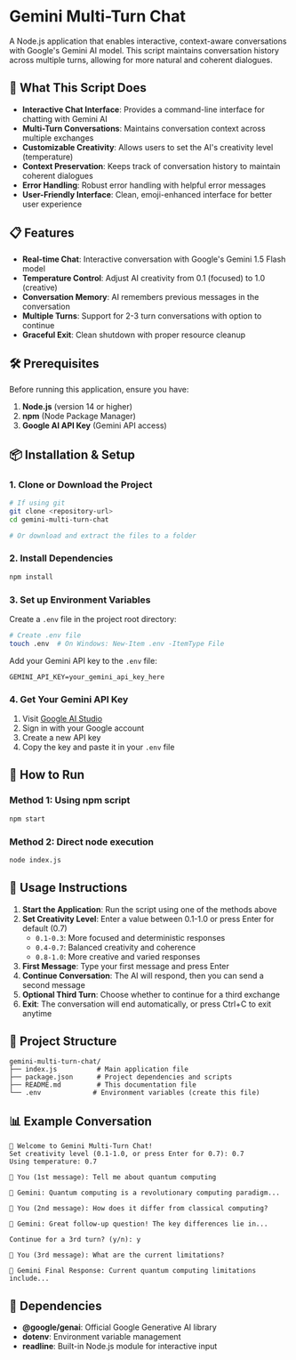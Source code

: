# Gemini Multi-Turn Chat

A Node.js application that enables interactive, context-aware conversations with Google's Gemini AI model. This script maintains conversation history across multiple turns, allowing for more natural and coherent dialogues.

## 🚀 What This Script Does

- **Interactive Chat Interface**: Provides a command-line interface for chatting with Gemini AI
- **Multi-Turn Conversations**: Maintains conversation context across multiple exchanges
- **Customizable Creativity**: Allows users to set the AI's creativity level (temperature)
- **Context Preservation**: Keeps track of conversation history to maintain coherent dialogues
- **Error Handling**: Robust error handling with helpful error messages
- **User-Friendly Interface**: Clean, emoji-enhanced interface for better user experience

## 📋 Features

- **Real-time Chat**: Interactive conversation with Google's Gemini 1.5 Flash model
- **Temperature Control**: Adjust AI creativity from 0.1 (focused) to 1.0 (creative)
- **Conversation Memory**: AI remembers previous messages in the conversation
- **Multiple Turns**: Support for 2-3 turn conversations with option to continue
- **Graceful Exit**: Clean shutdown with proper resource cleanup

## 🛠️ Prerequisites

Before running this application, ensure you have:

1. **Node.js** (version 14 or higher)
2. **npm** (Node Package Manager)
3. **Google AI API Key** (Gemini API access)

## 📦 Installation & Setup

### 1. Clone or Download the Project

```bash
# If using git
git clone <repository-url>
cd gemini-multi-turn-chat

# Or download and extract the files to a folder
```

### 2. Install Dependencies

```bash
npm install
```

### 3. Set up Environment Variables

Create a `.env` file in the project root directory:

```bash
# Create .env file
touch .env  # On Windows: New-Item .env -ItemType File
```

Add your Gemini API key to the `.env` file:

```env
GEMINI_API_KEY=your_gemini_api_key_here
```

### 4. Get Your Gemini API Key

1. Visit [Google AI Studio](https://makersuite.google.com/app/apikey)
2. Sign in with your Google account
3. Create a new API key
4. Copy the key and paste it in your `.env` file

## 🚀 How to Run

### Method 1: Using npm script

```bash
npm start
```

### Method 2: Direct node execution

```bash
node index.js
```

## 💬 Usage Instructions

1. **Start the Application**: Run the script using one of the methods above
2. **Set Creativity Level**: Enter a value between 0.1-1.0 or press Enter for default (0.7)
   - `0.1-0.3`: More focused and deterministic responses
   - `0.4-0.7`: Balanced creativity and coherence
   - `0.8-1.0`: More creative and varied responses
3. **First Message**: Type your first message and press Enter
4. **Continue Conversation**: The AI will respond, then you can send a second message
5. **Optional Third Turn**: Choose whether to continue for a third exchange
6. **Exit**: The conversation will end automatically, or press Ctrl+C to exit anytime

## 📁 Project Structure

```
gemini-multi-turn-chat/
├── index.js          # Main application file
├── package.json      # Project dependencies and scripts
├── README.md         # This documentation file
└── .env             # Environment variables (create this file)
```

## 📊 Example Conversation

```
🤖 Welcome to Gemini Multi-Turn Chat!
Set creativity level (0.1-1.0, or press Enter for 0.7): 0.7
Using temperature: 0.7

👤 You (1st message): Tell me about quantum computing

🤖 Gemini: Quantum computing is a revolutionary computing paradigm...

👤 You (2nd message): How does it differ from classical computing?

🤖 Gemini: Great follow-up question! The key differences lie in...

Continue for a 3rd turn? (y/n): y

👤 You (3rd message): What are the current limitations?

🤖 Gemini Final Response: Current quantum computing limitations include...
```

## 📝 Dependencies

- **@google/genai**: Official Google Generative AI library
- **dotenv**: Environment variable management
- **readline**: Built-in Node.js module for interactive input
